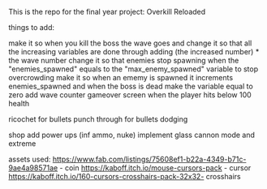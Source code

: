 This is the repo for the final year project: Overkill Reloaded

things to add:

make it so when you kill the boss the wave goes and change it so that all the increasing variables are done through adding (the increased number) * the wave number 
change it so that enemies stop spawning when the "enemies_spawned" equals to the "max_enemy_spawned" variable to stop overcrowding 
make it so when an ememy is spawned it increments enemies_spawned and when the boss is dead make the variable equal to zero
add wave counter 
gameover screen when the player hits below 100 health





ricochet for bullets
punch through for bullets
dodging 

shop
add power ups (inf ammo, nuke)
implement glass cannon mode and extreme

assets used: 
https://www.fab.com/listings/75608ef1-b22a-4349-b71c-9ae4a98571ae - coin 
https://kaboff.itch.io/mouse-cursors-pack - cursor 
https://kaboff.itch.io/160-cursors-crosshairs-pack-32x32- crosshairs

